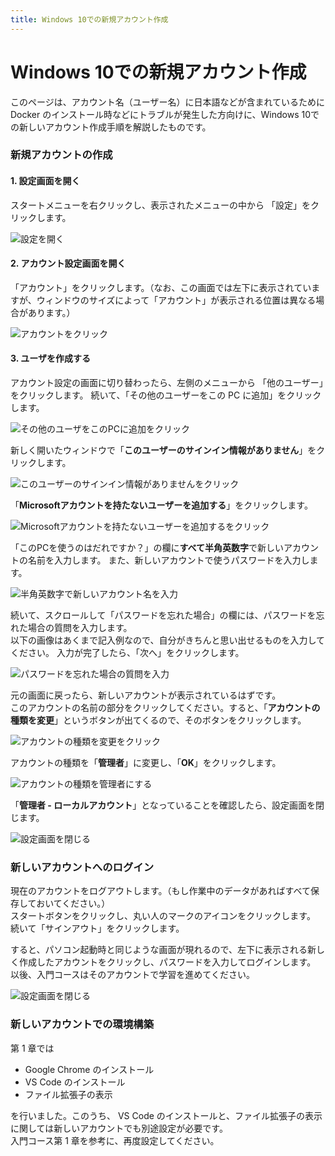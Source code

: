 ```yaml
---
title: Windows 10での新規アカウント作成
---
```


# Windows 10での新規アカウント作成

このページは、アカウント名（ユーザー名）に日本語などが含まれているために Docker のインストール時などにトラブルが発生した方向けに、Windows 10での新しいアカウント作成手順を解説したものです。

### 新規アカウントの作成

#### 1. 設定画面を開く

スタートメニューを右クリックし、表示されたメニューの中から 「設定」をクリックします。

![設定を開く](images/intro/win10-adduser-01.png) 

#### 2. アカウント設定画面を開く

「アカウント」をクリックします。（なお、この画面では左下に表示されていますが、ウィンドウのサイズによって「アカウント」が表示される位置は異なる場合があります。）

![アカウントをクリック](images/intro/win10-adduser-02.png)

#### 3. ユーザを作成する

アカウント設定の画面に切り替わったら、左側のメニューから 「他のユーザー」をクリックします。
続いて、「その他のユーザーをこの PC に追加」をクリックします。

![その他のユーザをこのPCに追加をクリック](images/intro/win10-adduser-03.png)

新しく開いたウィンドウで「**このユーザーのサインイン情報がありません**」をクリックします。

![このユーザーのサインイン情報がありませんをクリック](images/intro/win10-adduser-04.png)

「**Microsoftアカウントを持たないユーザーを追加する**」をクリックします。

![Microsoftアカウントを持たないユーザーを追加するをクリック](images/intro/win10-adduser-05.png)

「このPCを使うのはだれですか？」の欄に**すべて半角英数字**で新しいアカウントの名前を入力します。
また、新しいアカウントで使うパスワードを入力します。

![半角英数字で新しいアカウント名を入力](images/intro/win10-adduser-06.png)

続いて、スクロールして「パスワードを忘れた場合」の欄には、パスワードを忘れた場合の質問を入力します。<br>
以下の画像はあくまで記入例なので、自分がきちんと思い出せるものを入力してください。
入力が完了したら、「次へ」をクリックします。

![パスワードを忘れた場合の質問を入力](images/intro/win10-adduser-07.png)

元の画面に戻ったら、新しいアカウントが表示されているはずです。<br>
このアカウントの名前の部分をクリックしてください。すると、「**アカウントの種類を変更**」というボタンが出てくるので、そのボタンをクリックします。

![アカウントの種類を変更をクリック](images/intro/win10-adduser-08.png)

アカウントの種類を「**管理者**」に変更し、「**OK**」をクリックします。

![アカウントの種類を管理者にする](images/intro/win10-adduser-09.png)

「**管理者 - ローカルアカウント**」となっていることを確認したら、設定画面を閉じます。

![設定画面を閉じる](images/intro/win10-adduser-10.png)

### 新しいアカウントへのログイン

現在のアカウントをログアウトします。（もし作業中のデータがあればすべて保存しておいてください。）<br>
スタートボタンをクリックし、丸い人のマークのアイコンをクリックします。<br>
続いて「サインアウト」をクリックします。

すると、パソコン起動時と同じような画面が現れるので、左下に表示される新しく作成したアカウントをクリックし、パスワードを入力してログインします。<br>
以後、入門コースはそのアカウントで学習を進めてください。

![設定画面を閉じる](images/intro/win10-adduser-11.png)

### 新しいアカウントでの環境構築

第 1 章では

- Google Chrome のインストール
- VS Code のインストール
- ファイル拡張子の表示

を行いました。このうち、 VS Code のインストールと、ファイル拡張子の表示に関しては新しいアカウントでも別途設定が必要です。<br>
入門コース第 1 章を参考に、再度設定してください。
